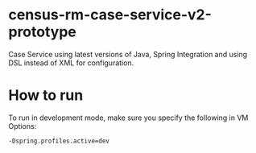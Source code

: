 # census-rm-case-service-v2-prototype
Case Service using latest versions of Java, Spring Integration and using DSL instead of XML for configuration.

# How to run
To run in development mode, make sure you specify the following in VM Options:
```
-Dspring.profiles.active=dev
```